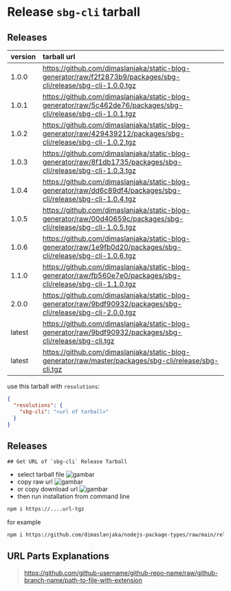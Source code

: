 # Release `sbg-cli` tarball
## Releases
| version | tarball url |
| :--- | :--- |
| 1.0.0 | https://github.com/dimaslanjaka/static-blog-generator/raw/f2f2873b9/packages/sbg-cli/release/sbg-cli-1.0.0.tgz |
| 1.0.1 | https://github.com/dimaslanjaka/static-blog-generator/raw/5c462de76/packages/sbg-cli/release/sbg-cli-1.0.1.tgz |
| 1.0.2 | https://github.com/dimaslanjaka/static-blog-generator/raw/429439212/packages/sbg-cli/release/sbg-cli-1.0.2.tgz |
| 1.0.3 | https://github.com/dimaslanjaka/static-blog-generator/raw/8f1db1735/packages/sbg-cli/release/sbg-cli-1.0.3.tgz |
| 1.0.4 | https://github.com/dimaslanjaka/static-blog-generator/raw/dd6c89df4/packages/sbg-cli/release/sbg-cli-1.0.4.tgz |
| 1.0.5 | https://github.com/dimaslanjaka/static-blog-generator/raw/00d40659c/packages/sbg-cli/release/sbg-cli-1.0.5.tgz |
| 1.0.6 | https://github.com/dimaslanjaka/static-blog-generator/raw/1e9fb0d20/packages/sbg-cli/release/sbg-cli-1.0.6.tgz |
| 1.1.0 | https://github.com/dimaslanjaka/static-blog-generator/raw/fb560e7e0/packages/sbg-cli/release/sbg-cli-1.1.0.tgz |
| 2.0.0 | https://github.com/dimaslanjaka/static-blog-generator/raw/9bdf90932/packages/sbg-cli/release/sbg-cli-2.0.0.tgz |
| latest | https://github.com/dimaslanjaka/static-blog-generator/raw/9bdf90932/packages/sbg-cli/release/sbg-cli.tgz |
| latest | https://github.com/dimaslanjaka/static-blog-generator/raw/master/packages/sbg-cli/release/sbg-cli.tgz |

use this tarball with `resolutions`:
```json
{
  "resolutions": {
    "sbg-cli": "<url of tarball>"
  }
}
```

## Releases

    ## Get URL of `sbg-cli` Release Tarball
- select tarball file
![gambar](https://user-images.githubusercontent.com/12471057/203216375-8af4b5d9-00c2-40fb-8d3d-d220beaabd46.png)
- copy raw url
![gambar](https://user-images.githubusercontent.com/12471057/203216508-7590cbb9-a1ce-47d6-96ca-8d82149f0762.png)
- or copy download url
![gambar](https://user-images.githubusercontent.com/12471057/203216541-3807d2c3-5213-49f3-b93d-c626dbae3b2e.png)
- then run installation from command line
```bash
npm i https://....url-tgz
```
for example
```bash
npm i https://github.com/dimaslanjaka/nodejs-package-types/raw/main/release/nodejs-package-types.tgz
```

## URL Parts Explanations
> https://github.com/github-username/github-repo-name/raw/github-branch-name/path-to-file-with-extension